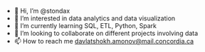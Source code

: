 - 👋 Hi, I’m @stondax
- 👀 I’m interested in data analytics and data visualization
- 🌱 I’m currently learning SQL, ETL, Python, Spark
- 💞️ I’m looking to collaborate on different projects involving data
- 📫 How to reach me davlatshokh.amonov@mail.concordia.ca

<!---
stondax/stondax is a ✨ special ✨ repository because its `README.md` (this file) appears on your GitHub profile.
You can click the Preview link to take a look at your changes.
--->
